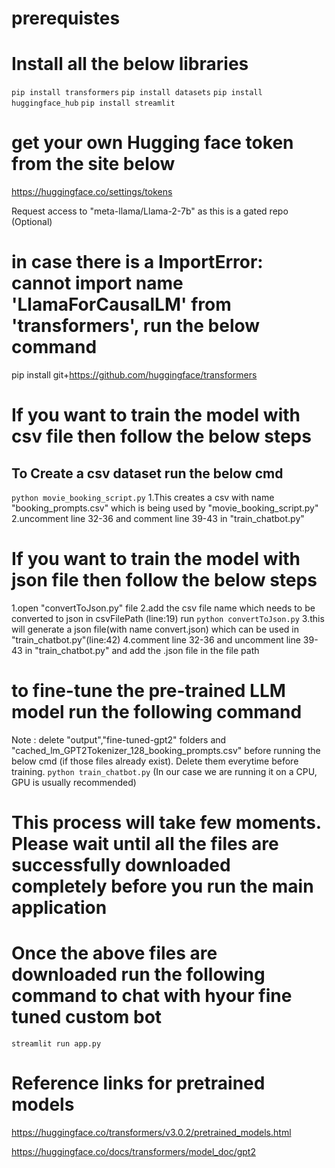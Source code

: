 # prerequistes
# Install all the below libraries
 ```pip install transformers```
```pip install datasets```
```pip install huggingface_hub```
```pip install streamlit```

# get your own Hugging face token from the site below

https://huggingface.co/settings/tokens

Request access to "meta-llama/Llama-2-7b" as this is a gated repo (Optional)

# in case there is a ImportError: cannot import name 'LlamaForCausalLM' from 'transformers', run the below command
pip install git+https://github.com/huggingface/transformers

# If you want to train the model with csv file then follow the below steps
## To Create a csv dataset run the below cmd
```python movie_booking_script.py```
 1.This creates a csv with name "booking_prompts.csv" which is being used by "movie_booking_script.py"
 2.uncomment line 32-36 and comment line 39-43 in "train_chatbot.py"

# If you want to train the model with json file then follow the below steps
 1.open "convertToJson.py" file
 2.add the csv file name which needs to be converted to json in csvFilePath (line:19)
  run ```python convertToJson.py```
 3.this will generate a json file(with name convert.json) which can be used in "train_chatbot.py"(line:42)
 4.comment line 32-36 and uncomment line 39-43 in "train_chatbot.py" and add the .json file in the file path 

# to fine-tune the pre-trained LLM model run the following command
Note : delete "output","fine-tuned-gpt2" folders  and "cached_lm_GPT2Tokenizer_128_booking_prompts.csv" before running the below cmd (if those files already exist). Delete them everytime before training. 
```python train_chatbot.py``` (In our case we are running it on a CPU, GPU is usually recommended)
# This process will take few moments. Please wait until all the files are successfully downloaded completely before you run the main application

# Once the above files are downloaded run the following command to chat with hyour fine tuned custom bot 

```streamlit run app.py```

# Reference links for pretrained models

https://huggingface.co/transformers/v3.0.2/pretrained_models.html

https://huggingface.co/docs/transformers/model_doc/gpt2
